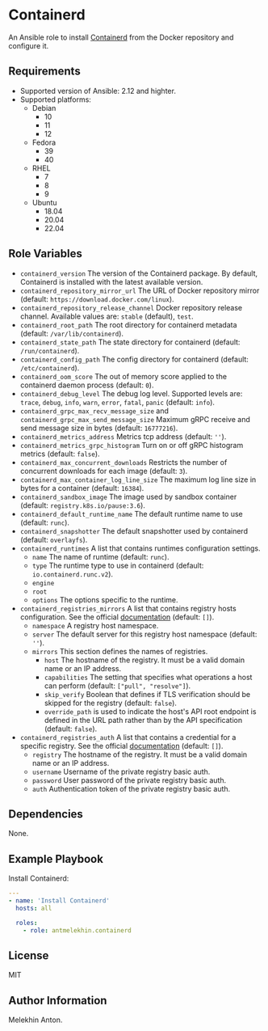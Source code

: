 Containerd
==========

An Ansible role to install [Containerd](https://github.com/containerd/containerd) from the Docker repository and configure it.

Requirements
------------

- Supported version of Ansible: 2.12 and highter.
- Supported platforms:
  - Debian
    - 10
    - 11
    - 12
  - Fedora
    - 39
    - 40
  - RHEL
    - 7
    - 8
    - 9
  - Ubuntu
    - 18.04
    - 20.04
    - 22.04

Role Variables
--------------

- `containerd_version` The version of the Containerd package. By default, Containerd is installed with the latest available version.
- `containerd_repository_mirror_url` The URL of Docker repository mirror (default: `https://download.docker.com/linux`).
- `containerd_repository_release_channel` Docker repository release channel. Available values are: `stable` (default), `test`.
- `containerd_root_path` The root directory for containerd metadata (default: `/var/lib/containerd`).
- `containerd_state_path` The state directory for containerd (default: `/run/containerd`).
- `containerd_config_path` The config directory for containerd (default: `/etc/containerd`).
- `containerd_oom_score` The out of memory score applied to the containerd daemon process (default: `0`).
- `containerd_debug_level` The debug log level. Supported levels are: `trace`, `debug`, `info`, `warn`, `error`, `fatal`, `panic` (default: `info`).
- `containerd_grpc_max_recv_message_size` and `containerd_grpc_max_send_message_size` Maximum gRPC receive and send message size in bytes (default: `16777216`).
- `containerd_metrics_address` Metrics tcp address (default: `''`).
- `containerd_metrics_grpc_histogram` Turn on or off gRPC histogram metrics (default: `false`).
- `containerd_max_concurrent_downloads` Restricts the number of concurrent downloads for each image (default: `3`).
- `containerd_max_container_log_line_size` The maximum log line size in bytes for a container (default: `16384`).
- `containerd_sandbox_image` The image used by sandbox container (default: `registry.k8s.io/pause:3.6`).
- `containerd_default_runtime_name` The default runtime name to use (default: `runc`).
- `containerd_snapshotter` The default snapshotter used by containerd (default: `overlayfs`).
- `containerd_runtimes` A list that contains runtimes configuration settings.
  - `name` The name of runtime (default: `runc`).
  - `type` The runtime type to use in containerd (default: `io.containerd.runc.v2`).
  - `engine`
  - `root`
  - `options` The options specific to the runtime.
- `containerd_registries_mirrors` A list that contains registry hosts configuration. See the official [documentation](https://github.com/containerd/containerd/blob/main/docs/hosts.md) (default: `[]`).
  - `namespace` A registry host namespace.
  - `server` The default server for this registry host namespace (default: `''`).
  - `mirrors` This section defines the names of registries.
    - `host` The hostname of the registry. It must be a valid domain name or an IP address.
    - `capabilities` The setting that specifies what operations a host can perform (default: `["pull", "resolve"]`).
    - `skip_verify` Boolean that defines if TLS verification should be skipped for the registry (default: `false`).
    - `override_path` is used to indicate the host's API root endpoint is defined in the URL path rather than by the API specification (default: `false`).
- `containerd_registries_auth` A list that contains a credential for a specific registry. See the official [documentation](https://github.com/containerd/containerd/blob/main/docs/cri/registry.md#configure-registry-credentials) (default: `[]`).
  - `registry` The hostname of the registry. It must be a valid domain name or an IP address.
  - `username` Username of the private registry basic auth.
  - `password` User password of the private registry basic auth.
  - `auth` Authentication token of the private registry basic auth.

Dependencies
------------

None.

Example Playbook
----------------

Install Containerd:

```yaml
---
- name: 'Install Containerd'
  hosts: all

  roles:
    - role: antmelekhin.containerd
```

License
-------

MIT

Author Information
------------------

Melekhin Anton.
